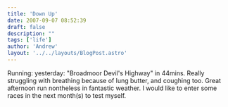 ```yaml
---
title: 'Down Up'
date: 2007-09-07 08:52:39
draft: false
description: ""
tags: ['life']
author: 'Andrew'
layout: '../../layouts/BlogPost.astro'
---
```


Running: yesterday: "Broadmoor Devil's Highway" in 44mins. Really struggling with breathing because of lung butter, and coughing too. Great afternoon run nontheless in fantastic weather. I would like to enter some races in the next month(s) to test myself.
